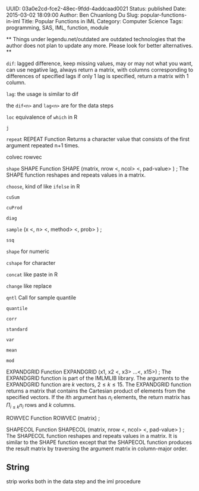 UUID: 03a0e2cd-fce2-48ec-9fdd-4addcaad0021
Status: published
Date: 2015-03-02 18:09:00
Author: Ben Chuanlong Du
Slug: popular-functions-in-iml
Title: Popular Functions in IML
Category: Computer Science
Tags: programming, SAS, IML, function, module

**
Things under legendu.net/outdated are outdated technologies 
that the author does not plan to update any more. 
Please look for better alternatives.
**


`dif`: lagged difference, keep missing values, may or may not what you want,
can use negative lag,
always return a matrix, with columns corresponding to differences of specified lags
if only 1 lag is specified, return a matrix with 1 column.

`lag`: the usage is similar to dif

the `dif<n>` and `lag<n>` are for the data steps

`loc` equivalence of `which` in R

`j`

`repeat`
REPEAT Function
Returns a character value that consists of the first argument repeated n+1 times.

colvec
rowvec

`shape`
SHAPE Function
SHAPE (matrix, nrow <, ncol> <, pad-value> ) ;
The SHAPE function reshapes and repeats values in a matrix.

`choose`, kind of like `ifelse` in R

`cuSum` 

`cuProd` 

`diag`


`sample` (x <, n> <, method> <, prob> ) ;

`ssq`

`shape` for numeric

`cshape` for character

`concat` like paste in R

`change` like replace


`qntl` Call for sample quantile

`quantile`

`corr`

`standard`

`var`

`mean`

`mod`

EXPANDGRID Function
EXPANDGRID (x1, x2 <, x3> …<, x15>) ;
The EXPANDGRID function is part of the IMLMLIB library. The arguments to the EXPANDGRID function are $k$ vectors, $2 \leq k \leq 15$. The EXPANDGRID function returns a matrix that contains the Cartesian product of elements from the specified vectors. If the $i$th argument has $n_ i$ elements, the return matrix has $\Pi _{i\leq k}n_ i$ rows and $k$ columns.

ROWVEC Function
ROWVEC (matrix) ;

SHAPECOL Function
SHAPECOL (matrix, nrow <, ncol> <, pad-value> ) ;
The SHAPECOL function reshapes and repeats values in a matrix. It is similar to the SHAPE function except that the SHAPECOL function produces the result matrix by traversing the argument matrix in column-major order.
## String

strip works both in the data step and the iml procedure

